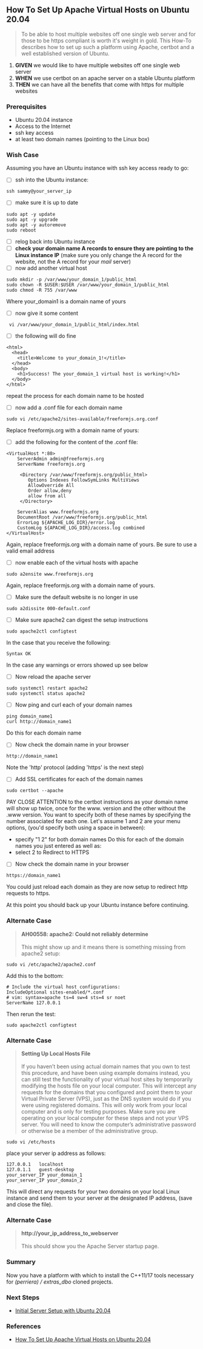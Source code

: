 



## How To Set Up Apache Virtual Hosts on Ubuntu 20.04
> To be able to host multiple websites off one single web server and for those to be https compliant is worth it's weight in gold. This How-To describes how to set up such a platform using Apache, certbot and a well established version of Ubuntu.

 1. **GIVEN** we would like to have multiple websites off one single web server
 2. **WHEN** we use certbot on an apache server on a stable Ubuntu platform
 3. **THEN** we can have all the benefits that come with https for multiple websites

### Prerequisites
 - Ubuntu 20.04 instance
 - Access to the Internet
 - ssh key access 
 - at least two domain names (pointing to the Linux box)

### Wish Case
Assuming you have an Ubuntu instance with ssh key access ready to go:
 - [ ] ssh into the Ubuntu instance:
```
ssh sammy@your_server_ip
```
 - [ ] make sure it is up to date
```
sudo apt -y update
sudo apt -y upgrade
sudo apt -y autoremove
sudo reboot
```
 - [ ] relog back into Ubuntu instance
 - [ ] **check your domain name A records to ensure they are pointing to the Linux instance IP**
 (make sure you only change the A record for the website, not the A record for your *mail* server)
 - [ ] now add another virtual host
```
sudo mkdir -p /var/www/your_domain_1/public_html
sudo chown -R $USER:$USER /var/www/your_domain_1/public_html
sudo chmod -R 755 /var/www
```
Where your_domain1 is a domain name of yours
 - [ ] now give it some content
```
 vi /var/www/your_domain_1/public_html/index.html
```
 - [ ] the following will do fine
```
<html>
  <head>
    <title>Welcome to your_domain_1!</title>
  </head>
  <body>
    <h1>Success! The your_domain_1 virtual host is working!</h1>
  </body>
</html>
```
repeat the process for each domain name to be hosted 
 - [ ] now add a .conf file for each domain name 
```
sudo vi /etc/apache2/sites-available/freeformjs.org.conf
```
Replace freeformjs.org with a domain name of yours:
 - [ ] add the following for the content of the .conf file:
```
<VirtualHost *:80>
    ServerAdmin admin@freeformjs.org
    ServerName freeformjs.org

     <Directory /var/www/freeformjs.org/public_html>
        Options Indexes FollowSymLinks MultiViews
        AllowOverride All
        Order allow,deny
        allow from all
     </Directory>

    ServerAlias www.freeformjs.org
    DocumentRoot /var/www/freeformjs.org/public_html
    ErrorLog ${APACHE_LOG_DIR}/error.log
    CustomLog ${APACHE_LOG_DIR}/access.log combined
</VirtualHost>
```
Again, replace freeformjs.org with a domain name of yours.
Be sure to use a valid email address  
 - [ ] now enable each of the virtual hosts with apache
```
sudo a2ensite www.freeformjs.org
```
Again, replace freeformjs.org with a domain name of yours.
 - [ ] Make sure the default website is no longer in use
```
sudo a2dissite 000-default.conf
```
 - [ ] Make sure apache2 can digest the setup instructions
```
sudo apache2ctl configtest
```
In the case that you receive the following:
```
Syntax OK
```
In the case any warnings or errors showed up see below
 - [ ] Now reload the apache server
```
sudo systemctl restart apache2
sudo systemctl status apache2
```
 - [ ] Now ping and curl each of your domain names
```
ping domain_name1
curl http://domain_name1 
```
Do this for each domain name
 - [ ] Now check the domain name in your browser
```
http://domain_name1 
```
Note the 'http' protocol (adding 'https' is the next step)
 - [ ] Add SSL certificates for each of the domain names
```
sudo certbot --apache
```
PAY CLOSE ATTENTION to the certbot instructions as your domain name will show up twice, once for the www. version and the other without the .www version. You want to specify both of these names by specifying the number associated for each one. Let's assume 1 and 2 are your menu options, (you'd specify both using a space in between):
- specify "1 2" for both domain names
Do this for each of the domain names you just entered as well as:
- select 2 to Redirect to HTTPS
 - [ ] Now check the domain name in your browser
```
https://domain_name1 
```
You could just reload each domain as they are now setup to redirect http requests to https.

At this point you should back up your Ubuntu instance before continuing.
### Alternate Case
> **AH00558: apache2: Could not reliably determine**<br/><br/>
> This might show up and it means there is something missing from apache2 setup:
```
sudo vi /etc/apache2/apache2.conf
```
Add this to the bottom:
```
# Include the virtual host configurations:
IncludeOptional sites-enabled/*.conf
# vim: syntax=apache ts=4 sw=4 sts=4 sr noet
ServerName 127.0.0.1
```
Then rerun the test:
```
sudo apache2ctl configtest
```
### Alternate Case
> **Setting Up Local Hosts File**<br/><br/>
> If you haven’t been using actual domain names that you own to test this procedure, and have been using example domains instead, you can still test the functionality of your virtual host sites by temporarily modifying the hosts file on your local computer. This will intercept any requests for the domains that you configured and point them to your Virtual Private Server (VPS), just as the DNS system would do if you were using registered domains. This will only work from your local computer and is only for testing purposes.
> Make sure you are operating on your local computer for these steps and not your VPS server. You will need to know the computer’s administrative password or otherwise be a member of the administrative group.
```
sudo vi /etc/hosts
```
place your server ip address as follows:
```
127.0.0.1   localhost
127.0.1.1   guest-desktop
your_server_IP your_domain_1
your_server_IP your_domain_2
```
This will direct any requests for your two domains on your local Linux instance and send them to your server at the designated IP address, (save and close the file).

### Alternate Case
> **http://your_ip_address_to_webserver**<br/><br/>
> This should show you the Apache Server startup page.

### Summary 
Now you have a platform with which to install the C++11/17 tools necessary for *(perriera) /  extras_dbo* cloned projects.

### Next Steps
 - [Initial Server Setup with Ubuntu 20.04](https://www.digitalocean.com/community/tutorials/initial-server-setup-with-ubuntu-20-04)

  ### References
 - [How To Set Up Apache Virtual Hosts on Ubuntu 20.04](https://www.digitalocean.com/community/tutorials/how-to-set-up-apache-virtual-hosts-on-ubuntu-20-04)
